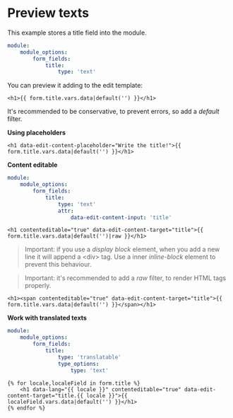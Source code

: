 # Preview texts

This example stores a title field into the module.

```yaml
module:
    module_options:
        form_fields:
            title:
                type: 'text'
```

You can preview it adding to the edit template:

```twig
<h1>{{ form.title.vars.data|default('') }}</h1>
```

It's recommended to be conservative, to prevent errors, so add a *default* filter.

**Using placeholders**

```twig
<h1 data-edit-content-placeholder="Write the title!">{{ form.title.vars.data|default('') }}</h1>
```

**Content editable**

```yaml
module:
    module_options:
        form_fields:
            title:
                type: 'text'
                attr:
                    data-edit-content-input: 'title'
```

```twig
<h1 contenteditable="true" data-edit-content-target="title">{{ form.title.vars.data|default('')|raw }}</h1>
```

> Important: if you use a *display block* element, when you add a new line it will append a &lt;div&gt; tag.
> Use a inner *inline-block* element to prevent this behaviour.  

> Important: it's recommended to add a *raw* filter, to render HTML tags properly.

```twig
<h1><span contenteditable="true" data-edit-content-target="title">{{ form.title.vars.data|default('') }}</span></h1>
```

**Work with translated texts**

```yaml
module:
    module_options:
        form_fields:
            title:
                type: 'translatable'
                type_options:
                    type: 'text'
```

```twig
{% for locale,localeField in form.title %}
    <h1 data-lang="{{ locale }}" contenteditable="true" data-edit-content-target="title.{{ locale }}">{{ localeField.vars.data|default('') }}</h1>
{% endfor %}
```
